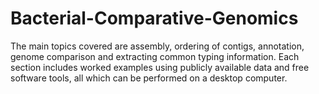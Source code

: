 # Bacterial-Comparative-Genomics
The main topics covered are assembly, ordering of contigs, annotation, genome comparison and extracting common typing information. Each section includes worked examples using publicly available data and free software tools, all which can be performed on a desktop computer.
